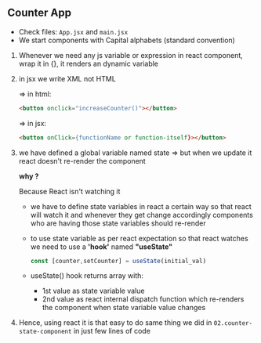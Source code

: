 ## Counter App

- Check files: `App.jsx` and `main.jsx`
- We start components with Capital alphabets (standard convention)
  
 1. Whenever we need any js variable or expression in 
    react component, wrap it in {}, it renders an dynamic
    variable
 2. in jsx we write XML not HTML
   
    => in html: 
    ```html
    <button onclick="increaseCounter()"></button>
    ```
    => in jsx:  
    ```html
    <button onClick={functionName or function-itself}></button>
    ```
 3. we have defined a global variable named state => but when we update it 
    react doesn't re-render the component

    **why ?**

    Because React isn't watching it 
    
    - we have to define state variables in react 
    a certain way so that react will watch it and whenever they get change 
    accordingly components who are having those state variables should re-render

    - to use state variable as per react expectation so that react watches we 
       need to use a **'hook'** named **"useState"**

       ```js
       const [counter,setCounter] = useState(initial_val)
       ```
    - useState() hook returns array with:
        - 1st value as state variable value
        - 2nd value as react internal dispatch function which
                  re-renders the component when state variable value changes
  4. Hence, using react it is that easy to do same thing we did in `02.counter-state-component`
    in just few lines of code

